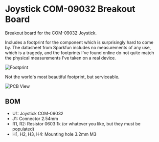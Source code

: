# Joystick COM-09032 Breakout Board

Breakout board for the COM-09032 Joystick.

Includes a footprint for the component which is surprisingly hard to come by.
The datasheet from Sparkfun includes no measurements of any use, which is a
tragedy, and the footprints I've found online do not quite match the physical
measurements I've taken on a real device.

![Footprint](footprint.png)

Not the world's most beautiful footprint, but serviceable.

![PCB View](joystick-breakout.png)

## BOM

- U1: Joystick COM-09032
- J1: Connector 2.54mm
- R1, R2: Resistor 0603 1k (or whatever you like, but they must be populated)
- H1, H2, H3, H4: Mounting hole 3.2mm M3

